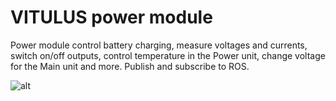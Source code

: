 # VITULUS power module 

Power module control battery charging, measure voltages and currents, switch on/off outputs, control temperature in the Power unit, change voltage for the Main unit and more. Publish and subscribe to ROS.


![alt]()
